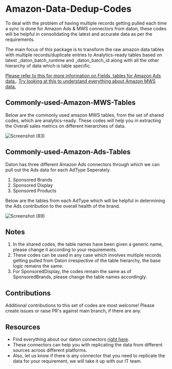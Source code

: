 # Amazon-Data-Dedup-Codes
To deal with the problem of having multiple records getting pulled each time a sync is done for Amazon Ads & MWS connectors from daton, these codes will be helpful in consolidating the latest and accurate data as per the requirements.

The main focus of this package is to transform the raw amazon data tables with multiple records/duplicate entries to Analytics-ready tables based on latest _daton_batch_runtime and _daton_batch_id along with all the other hierarchy of data which is table specific. 

[Please refer to this for more information on Fields, tables for Amazon Ads data.](https://docs.sarasanalytics.com/integrations/data-sources/saas-integrations/amazon-ads). [Try looking at this to understand everything about Amazon MWS data.](https://docs.sarasanalytics.com/integrations/data-sources/ecommerce/amazon-mws)

## Commonly-used-Amazon-MWS-Tables

Below are the commonly used amazon MWS tables, from the set of shared codes, which are analytics-ready. These codes will help you in extracting the Overall sales metrics on different hierarchies of data.

![Screenshot (83)](https://user-images.githubusercontent.com/69815945/111440322-3a382180-872c-11eb-92cf-f20cca8bb754.png)


## Commonly-used-Amazon-Ads-Tables

Daton has three different Amazon Ads connectors through which we can pull out the Ads data for each AdType Seperately. 
1. Sponsored Brands
2. Sponsored Display
3. Sponsored Products

Below are the tables from each AdType which will be helpful in determining the Ads contribution to the overall health of the brand.

![Screenshot (89)](https://user-images.githubusercontent.com/69815945/111442711-a3209900-872e-11eb-892e-49f3ad21df6a.png)

## Notes

1. In the shared codes, the table names have been given a generic name, please change it according to your requirements. 
2. These codes can be used in any case which involves multiple records getting pulled from Daton irrespective of the table hierarchy, the base logic remains the same. 
3. For SponsoredDisplay, the codes remain the same as of SponsoredBrands, please change the table names accordingly.

## Contributions

Additional contributions to this set of codes are most welcome! Please create issues or raise PR's against main branch, if there are any. 

## Resources

- Find everything about our daton connectors [right here](https://docs.sarasanalytics.com/integrations/data-sources).
- These connectors can help you with replicating the data from different sources across different platforms. 
- Also, let us know if there is any connector that you need to replicate the data for your requirement, we will take it up with our IT team.














